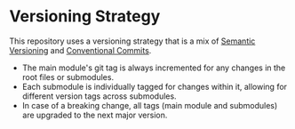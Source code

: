 # Versioning Strategy

This repository uses a versioning strategy that is a mix of [Semantic Versioning](https://semver.org/) and [Conventional Commits](https://www.conventionalcommits.org/en/v1.0.0/).

- The main module's git tag is always incremented for any changes in the root files or submodules.
- Each submodule is individually tagged for changes within it, allowing for different version tags across submodules.
- In case of a breaking change, all tags (main module and submodules) are upgraded to the next major version.
